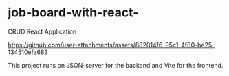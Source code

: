 # job-board-with-react-

CRUD React Application

https://github.com/user-attachments/assets/882014f6-95c1-4f80-be25-134510efa683

This project runs on JSON-server for the backend and Vite for the frontend.
